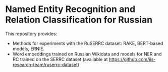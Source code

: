 # Named Entity Recognition and Relation Classification for Russian

This repository provides: 
* Methods for experiments with the RuSERRC dataset: RAKE, BERT-based models, ERNIE.
* Word embeddings trained on Russian Wikidata and models for NER and RC trained on the SERRC dataset (available at https://github.com/iis-research-team/ruserrc-dataset)

